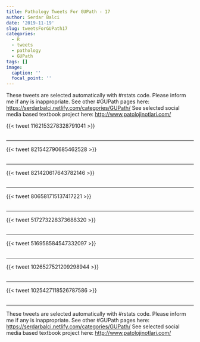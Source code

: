 ```yaml
---
title: Pathology Tweets For GUPath - 17
author: Serdar Balci
date: '2019-11-19'
slug: tweetsForGUPath17
categories:
  - R
  - tweets
  - pathology
  - GUPath
tags: []
image:
  caption: ''
  focal_point: ''
---
```



These tweets are selected automatically with #rstats code. Please inform me if any is inappropriate.
See other #GUPath pages here: https://serdarbalci.netlify.com/categories/GUPath/ 
See selected social media based textbook project here: http://www.patolojinotlari.com/

{{< tweet 1162153278328791041 >}}
<br>
<br>
<hr>
{{< tweet 821542790685462528 >}}
<br>
<br>
<hr>
{{< tweet 821420617643782146 >}}
<br>
<br>
<hr>
{{< tweet 806581715137417221 >}}
<br>
<br>
<hr>
{{< tweet 517273228373688320 >}}
<br>
<br>
<hr>
{{< tweet 516958584547332097 >}}
<br>
<br>
<hr>
{{< tweet 1026527521209298944 >}}
<br>
<br>
<hr>
{{< tweet 1025427118526787586 >}}
<br>
<br>
<hr>


These tweets are selected automatically with #rstats code. Please inform me if any is inappropriate.
See other #GUPath pages here: https://serdarbalci.netlify.com/categories/GUPath/ 
See selected social media based textbook project here: http://www.patolojinotlari.com/
